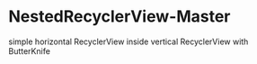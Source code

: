 # NestedRecyclerView-Master
simple horizontal RecyclerView inside vertical RecyclerView with ButterKnife
